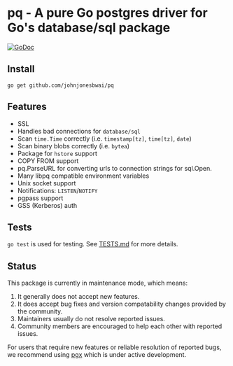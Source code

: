 # pq - A pure Go postgres driver for Go's database/sql package

[![GoDoc](https://godoc.org/github.com/johnjonesbwai/pq?status.svg)](https://pkg.go.dev/github.com/johnjonesbwai/pq?tab=doc)

## Install

	go get github.com/johnjonesbwai/pq

## Features

* SSL
* Handles bad connections for `database/sql`
* Scan `time.Time` correctly (i.e. `timestamp[tz]`, `time[tz]`, `date`)
* Scan binary blobs correctly (i.e. `bytea`)
* Package for `hstore` support
* COPY FROM support
* pq.ParseURL for converting urls to connection strings for sql.Open.
* Many libpq compatible environment variables
* Unix socket support
* Notifications: `LISTEN`/`NOTIFY`
* pgpass support
* GSS (Kerberos) auth

## Tests

`go test` is used for testing.  See [TESTS.md](TESTS.md) for more details.

## Status

This package is currently in maintenance mode, which means:
1.   It generally does not accept new features.
2.   It does accept bug fixes and version compatability changes provided by the community.
3.   Maintainers usually do not resolve reported issues.
4.   Community members are encouraged to help each other with reported issues.

For users that require new features or reliable resolution of reported bugs, we recommend using [pgx](https://github.com/jackc/pgx) which is under active development.
